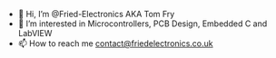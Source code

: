 - 👋 Hi, I’m @Fried-Electronics AKA Tom Fry
- 👀 I’m interested in Microcontrollers, PCB Design, Embedded C and LabVIEW
- 📫 How to reach me contact@friedelectronics.co.uk

<!---
Fried-Electronics/Fried-Electronics is a ✨ special ✨ repository because its `README.md` (this file) appears on your GitHub profile.
You can click the Preview link to take a look at your changes.
--->

